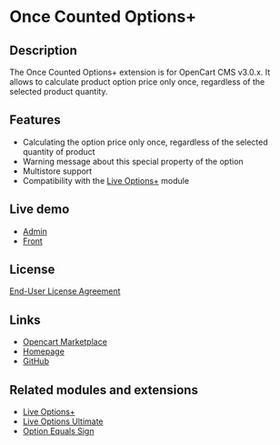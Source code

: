 # Once Counted Options+

## Description
The Once Counted Options+ extension is for OpenCart CMS v3.0.x. It allows to calculate product option price only once, regardless of the selected product quantity.

## Features
* Calculating the option price only once, regardless of the selected quantity of product
* Warning message about this special property of the option
* Multistore support
* Compatibility with the [Live Options+](https://www.opencart.com/index.php?route=marketplace/extension/info&extension_id=36005) module

## Live demo
* [Admin](http://ocmod.freevar.com/oc3020/a/admin/index.php?route=extension/module/once_counted_options)
* [Front](http://ocmod.freevar.com/oc3020/a/mp3-players/ipod-shuffle)

## License
[End-User License Agreement](https://git.io/JvBm1)

## Links
* [Opencart Marketplace](https://www.opencart.com/index.php?route=marketplace/extension/info&extension_id=38489)
* [Homepage](https://underr.space/en/notes/projects/project-0023.html)
* [GitHub](https://git.io/Jvni3)

## Related modules and extensions
* [Live Options+](https://www.opencart.com/index.php?route=marketplace/extension/info&extension_id=36005)
* [Live Options Ultimate](https://www.opencart.com/index.php?route=marketplace/extension/info&extension_id=35460)
* [Option Equals Sign](https://www.opencart.com/index.php?route=marketplace/extension/info&extension_id=34383)
